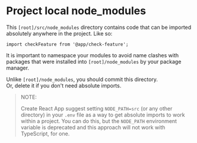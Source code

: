 # Project local node_modules

This `[root]/src/node_modules` directory contains code that can be imported absolutely anywhere in the project. Like so:
```
import checkFeature from '@app/check-feature';
```

It is important to namespace your modules to avoid name clashes with packages that were installed into `[root]/node_modules` by your package manager.

Unlike `[root]/node_modules`, you should commit this directory.  
Or, delete it if you don't need absolute imports.

> NOTE:  
>
> Create React App suggest setting `NODE_PATH=src` (or any other directory) in your `.env` file as a way to get absolute imports to work within a project. You can do this, but the `NODE_PATH` environment variable is deprecated and this approach will not work with TypeScript, for one.
